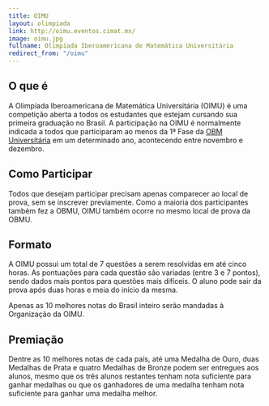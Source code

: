 ```yaml
---
title: OIMU
layout: olimpiada
link: http://oimu.eventos.cimat.mx/
image: oimu.jpg
fullname: Olimpíada Iberoamericana de Matemática Universitária
redirect_from: "/oimu"
---
```


## O que é

A Olimpíada Iberoamericana de Matemática Universitária (OIMU) é uma competição aberta a todos os estudantes que estejam cursando sua primeira graduação no Brasil. A participação na OIMU é normalmente indicada a todos que participaram ao menos da 1ª Fase da [OBM Universitária](obmu) em um determinado ano, acontecendo entre novembro e dezembro.

## Como Participar

Todos que desejam participar precisam apenas comparecer ao local de prova, sem se inscrever previamente. Como a maioria dos participantes também fez a OBMU, OIMU também ocorre no mesmo local de prova da OBMU.

## Formato

A OIMU possui um total de 7 questões a serem resolvidas em até cinco horas. As pontuações para cada questão são variadas (entre 3 e 7 pontos), sendo dados mais pontos para questões mais difíceis. O aluno pode sair da prova após duas horas e meia do início da mesma.

Apenas as 10 melhores notas do Brasil inteiro serão mandadas à Organização da OIMU.

## Premiação



Dentre as 10 melhores notas de cada país, até uma Medalha de Ouro, duas Medalhas de Prata e quatro Medalhas de Bronze podem ser entregues aos alunos, mesmo que os três alunos restantes tenham nota suficiente para ganhar medalhas ou que os ganhadores de uma medalha tenham nota suficiente para ganhar uma medalha melhor.
